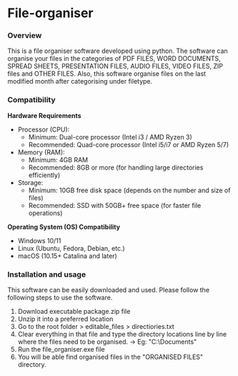 # File-organiser

### Overview

This is a file organiser software developed using python. The software can organise your files in the categories of PDF FILES, WORD DOCUMENTS, SPREAD SHEETS, PRESENTATION FILES, AUDIO FILES, VIDEO FILES, ZIP files and OTHER FILES. Also, this software organise files on the last modified month after categorising under filetype.

### Compatibility 

**Hardware Requirements**

- Processor (CPU):
  - Minimum: Dual-core processor (Intel i3 / AMD Ryzen 3)
  - Recommended: Quad-core processor (Intel i5/i7 or AMD Ryzen 5/7)
- Memory (RAM):
  - Minimum: 4GB RAM
  - Recommended: 8GB or more (for handling large directories efficiently)
- Storage:
  - Minimum: 10GB free disk space (depends on the number and size of files)
  - Recommended: SSD with 50GB+ free space (for faster file operations)

**Operating System (OS) Compatibility**

- Windows 10/11
- Linux (Ubuntu, Fedora, Debian, etc.)
- macOS (10.15+ Catalina and later)

### Installation and usage

This software can be easily downloaded and used. Please follow the following steps to use the software.

1. Download executable package.zip file
2. Unzip it into a preferred location
3. Go to the root folder > editable_files > directiories.txt
4. Clear everything in that file and type the directory locations line by line where the files need to be organised.
  -> Eg: "C:\Documents"
5. Run the file_organiser.exe file
6. You will be able find organised files in the "ORGANISED FILES" directory.
